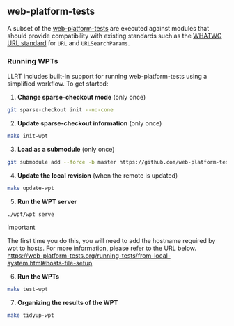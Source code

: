 ## web-platform-tests

A subset of the [web-platform-tests](https://github.com/web-platform-tests/wpt)
are executed against modules that should provide compatibility with existing
standards such as the [WHATWG URL standard](https://url.spec.whatwg.org/) for
`URL` and `URLSearchParams`.

### Running WPTs

LLRT includes built-in support for running web-platform-tests using a simplified workflow. To get started:

1. **Change sparse-checkout mode** (only once)

```sh
git sparse-checkout init --no-cone
```

2. **Update sparse-checkout information** (only once)

```sh
make init-wpt
```

3. **Load as a submodule** (only once)

```sh
git submodule add --force -b master https://github.com/web-platform-tests/wpt wpt
```

4. **Update the local revision** (when the remote is updated)

```sh
make update-wpt
```

5. **Run the WPT server**

```sh
./wpt/wpt serve
```

> [!IMPORTANT]
> The first time you do this, you will need to add the hostname required by wpt to hosts. For more information, please refer to the URL below.
> https://web-platform-tests.org/running-tests/from-local-system.html#hosts-file-setup

6. **Run the WPTs**

```sh
make test-wpt
```

7. **Organizing the results of the WPT**

```sh
make tidyup-wpt
```
